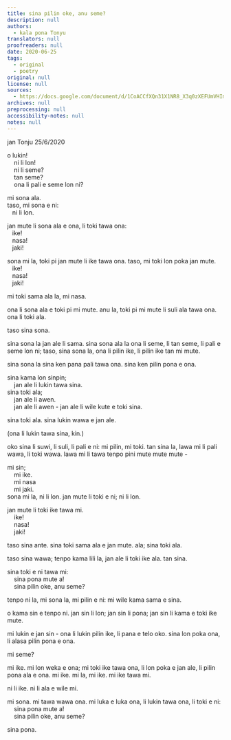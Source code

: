 ```yaml
---
title: sina pilin oke, anu seme?
description: null
authors:
  - kala pona Tonyu
translators: null
proofreaders: null
date: 2020-06-25
tags:
  - original
  - poetry
original: null
license: null
sources:
  - https://docs.google.com/document/d/1CoACCfXQn31X1NR8_X3q0zXEFUmVHImR9nCqBYiIKPk/edit
archives: null
preprocessing: null
accessibility-notes: null
notes: null
---
```


jan Tonju
25/6/2020

o lukin!  \
    ni li lon!  \
    ni li seme?  \
    tan seme?  \
    ona li pali e seme lon ni?

mi sona ala.  \
taso, mi sona e ni:  \
   ni li lon.

jan mute li sona ala e ona, li toki tawa ona:  \
   ike!  \
   nasa!  \
   jaki!

sona mi la, toki pi jan mute li ike tawa ona. taso, mi toki lon poka jan mute.  \
   ike!  \
   nasa!  \
   jaki!

mi toki sama ala la, mi nasa.

ona li sona ala e toki pi mi mute. anu la, toki pi mi mute li suli ala tawa ona.  \
ona li toki ala.

taso sina sona.

sina sona la jan ale li sama. sina sona ala la ona li seme, li tan seme, li pali e seme lon ni; taso, sina sona la, ona li pilin ike, li pilin ike tan mi mute.

sina sona la sina ken pana pali tawa ona. sina ken pilin pona e ona.

sina kama lon sinpin;  \
    jan ale li lukin tawa sina.  \
sina toki ala;  \
    jan ale li awen.  \
    jan ale li awen - jan ale li wile kute e toki sina.

sina toki ala. sina lukin wawa e jan ale.

(ona li lukin tawa sina, kin.)

oko sina li suwi, li suli, li pali e ni: mi pilin, mi toki. tan sina la, lawa mi li pali wawa, li toki wawa. lawa mi li tawa tenpo pini mute mute mute -

mi sin;  \
    mi ike.  \
    mi nasa  \
    mi jaki.  \
sona mi la, ni li lon. jan mute li toki e ni; ni li lon.

jan mute li toki ike tawa mi.  \
    ike!  \
    nasa!  \
    jaki!

taso sina ante. sina toki sama ala e jan mute. ala; sina toki ala.

taso sina wawa; tenpo kama lili la, jan ale li toki ike ala. tan sina.

sina toki e ni tawa mi:  \
    sina pona mute a!  \
    sina pilin oke, anu seme?

tenpo ni la, mi sona la, mi pilin e ni: mi wile kama sama e sina.

o kama sin e tenpo ni. jan sin li lon; jan sin li pona; jan sin li kama e toki ike mute.

mi lukin e jan sin - ona li lukin pilin ike, li pana e telo oko. sina lon poka ona, li alasa pilin pona e ona.

mi seme?

mi ike. mi lon weka e ona; mi toki ike tawa ona, li lon poka e jan ale, li pilin pona ala e ona. mi ike. mi la, mi ike. mi ike tawa mi.

ni li ike. ni li ala e wile mi.

mi sona. mi tawa wawa ona. mi luka e luka ona, li lukin tawa ona, li toki e ni:  \
    sina pona mute a!  \
    sina pilin oke, anu seme?

sina pona.
